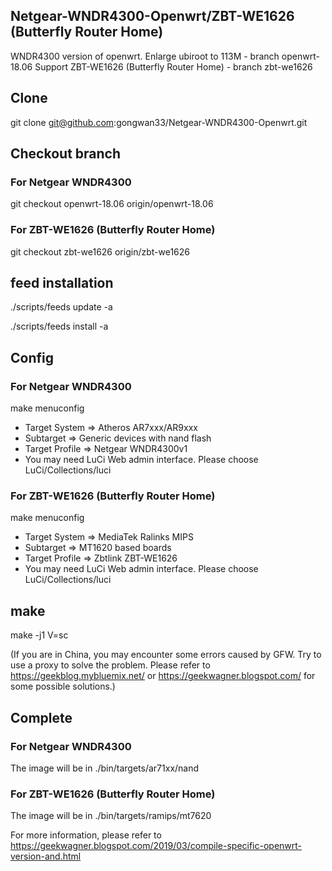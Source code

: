 ## Netgear-WNDR4300-Openwrt/ZBT-WE1626 (Butterfly Router Home)
WNDR4300 version of openwrt. Enlarge ubiroot to 113M - branch openwrt-18.06
Support ZBT-WE1626 (Butterfly Router Home) - branch zbt-we1626

## Clone 
git clone git@github.com:gongwan33/Netgear-WNDR4300-Openwrt.git

## Checkout branch
### For Netgear WNDR4300
git checkout openwrt-18.06 origin/openwrt-18.06

### For ZBT-WE1626 (Butterfly Router Home)
git checkout zbt-we1626 origin/zbt-we1626

## feed installation
./scripts/feeds update -a

./scripts/feeds install -a

## Config
### For Netgear WNDR4300
make menuconfig

* Target System => Atheros AR7xxx/AR9xxx
* Subtarget  => Generic devices with nand flash
* Target Profile => Netgear WNDR4300v1
* You may need LuCi Web admin interface. Please choose LuCi/Collections/luci

### For ZBT-WE1626 (Butterfly Router Home)
make menuconfig

* Target System => MediaTek Ralinks MIPS
* Subtarget  => MT1620 based boards
* Target Profile => Zbtlink ZBT-WE1626
* You may need LuCi Web admin interface. Please choose LuCi/Collections/luci

## make
make -j1 V=sc

(If you are in China, you may encounter some errors caused by GFW. Try to use a proxy to solve the problem. Please refer to https://geekblog.mybluemix.net/ or https://geekwagner.blogspot.com/ for some possible solutions.)

## Complete
### For Netgear WNDR4300
The image will be in ./bin/targets/ar71xx/nand
### For ZBT-WE1626 (Butterfly Router Home)
The image will be in ./bin/targets/ramips/mt7620

For more information, please refer to https://geekwagner.blogspot.com/2019/03/compile-specific-openwrt-version-and.html
